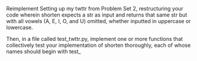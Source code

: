 Reimplement Setting up my twttr from Problem Set 2, restructuring your code wherein shorten expects a str as input and returns that same str but with all vowels (A, E, I, O, and U) omitted, whether inputted in uppercase or lowercase.

Then, in a file called test_twttr.py, implement one or more functions that collectively test your implementation of shorten thoroughly, each of whose names should begin with test_
